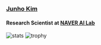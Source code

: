 ### [Junho Kim](bit.ly/jhkim_resume) 
#### Research Scientist at [NAVER AI Lab](https://naver-career.gitbook.io/en/teams/clova-cic)


![stats](https://github-readme-stats.vercel.app/api?username=taki0112&show_icons=true)
![trophy](https://github-profile-trophy.vercel.app/?username=taki0112)

<!--
<img src="./profile_black.jpeg" width = '237px' height = '333px'>
### Hi there 👋
**taki0112/taki0112** is a ✨ _special_ ✨ repository because its `README.md` (this file) appears on your GitHub profile.

Here are some ideas to get you started:

- 🔭 I’m currently working on ...
- 🌱 I’m currently learning ...
- 👯 I’m looking to collaborate on ...
- 🤔 I’m looking for help with ...
- 💬 Ask me about ...
- 📫 How to reach me: ...
- 😄 Pronouns: ...
- ⚡ Fun fact: ...
-->
